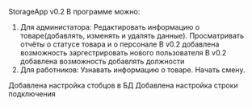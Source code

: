 StorageApp v0.2
В программе можно:
1) Для администатора:
Редактировать информацию о товаре(добавлять, изменять и удалять данные).
Просматривать отчёты о статусе товара и о персонале
В v0.2 добавлена возможность заргестрировать нового пользователя
В v0.2 добавлена возможность добавлять должности
3) Для работников:
Узнавать информацию о товаре. 
Начать смену.

Добавлена настройка стобцов в БД
Добавлена настройка строки подключения
